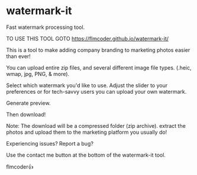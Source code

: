 # watermark-it
Fast watermark processing tool.

TO USE THIS TOOL GOTO 
https://flmcoder.github.io/watermark-it/

This is a tool to make adding company branding to marketing photos easier than ever! 

You can upload entire zip files, and several different image file types. (.heic, wmap, jpg, PNG, & more). 

Select which watermark you'd like to use.
Adjust the slider to your preferences or for tech-savvy users you can upload your own watermark. 

Generate preview. 

Then download! 


Note: The download will be a compressed folder (zip archive). extract the photos and upload them to the marketing platform you usually do! 

Experiencing issues? Report a bug? 

Use the contact me button at the bottom of the watermark-it tool. 

flmcoder👍